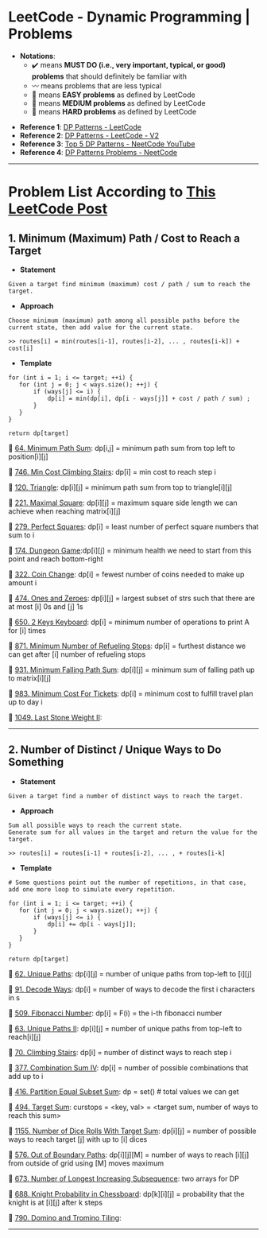 # LeetCode - Dynamic Programming | Problems
* **Notations**: 
  * :heavy_check_mark: means **MUST DO (i.e., very important, typical, or good) problems** that should definitely be familiar with
  * :wavy_dash: means problems that are less typical
  * :green_book: means **EASY problems** as defined by LeetCode
  * :orange_book: means **MEDIUM problems** as defined by LeetCode
  * :closed_book: means **HARD problems** as defined by LeetCode


- **Reference 1**: [DP Patterns - LeetCode](https://leetcode.com/discuss/general-discussion/458695/dynamic-programming-patterns)
- **Reference 2**: [DP Patterns - LeetCode - V2](https://leetcode.com/problems/target-sum/discuss/455024/DP-IS-EASY!-5-Steps-to-Think-Through-DP-Questions.)
- **Reference 3**: [Top 5 DP Patterns - NeetCode YouTube](https://www.youtube.com/watch?v=mBNrRy2_hVs)
- **Reference 4**: [DP Patterns Problems - NeetCode](https://docs.google.com/spreadsheets/d/1pEzcVLdj7T4fv5mrNhsOvffBnsUH07GZk7c2jD-adE0/edit#gid=0)
---
# Problem List According to [This LeetCode Post](https://leetcode.com/discuss/general-discussion/458695/dynamic-programming-patterns)
## 1. Minimum (Maximum) Path / Cost to Reach a Target

- **Statement**

```
Given a target find minimum (maximum) cost / path / sum to reach the target.
```

- **Approach**

```
Choose minimum (maximum) path among all possible paths before the current state, then add value for the current state.

>> routes[i] = min(routes[i-1], routes[i-2], ... , routes[i-k]) + cost[i]
```

- **Template**

```
for (int i = 1; i <= target; ++i) {
   for (int j = 0; j < ways.size(); ++j) {
       if (ways[j] <= i) {
           dp[i] = min(dp[i], dp[i - ways[j]] + cost / path / sum) ;
       }
   }
}
 
return dp[target]
```

:orange_book: [64. Minimum Path Sum](https://leetcode.com/problems/minimum-path-sum/): dp[i,j] = minimum path sum from top left to position[i][j]

:green_book: [746. Min Cost Climbing Stairs](https://leetcode.com/problems/min-cost-climbing-stairs/): dp[i] = min cost to reach step i

:orange_book: [120. Triangle](https://leetcode.com/problems/triangle/): dp[i][j] = minimum path sum from top to triangle[i][j]

:orange_book: [221. Maximal Square](https://leetcode.com/problems/maximal-square/): dp[i][j] = maximum square side length we can achieve when reaching matrix[i][j]

:orange_book: [279. Perfect Squares](https://leetcode.com/problems/perfect-squares/): dp[i] = least number of perfect square numbers that sum to i

:closed_book: [174. Dungeon Game](https://leetcode.com/problems/dungeon-game/):dp[i][j] = minimum health we need to start from this point and reach bottom-right

:orange_book: [322. Coin Change](https://leetcode.com/problems/coin-change/): dp[i] = fewest number of coins needed to make up amount i

:orange_book: [474. Ones and Zeroes](https://leetcode.com/problems/ones-and-zeroes/): dp[i][j] = largest subset of strs such that there are at most [i] 0s and [j] 1s

:orange_book: [650. 2 Keys Keyboard](https://leetcode.com/problems/2-keys-keyboard/): dp[i] = minimum number of operations to print A for [i] times

:closed_book: [871. Minimum Number of Refueling Stops](https://leetcode.com/problems/minimum-number-of-refueling-stops/): dp[i] = furthest distance we can get after [i] number of refueling stops

:orange_book: [931. Minimum Falling Path Sum](https://leetcode.com/problems/minimum-falling-path-sum/): dp[i][j] = minimum sum of falling path up to matrix[i][j]

:orange_book: [983. Minimum Cost For Tickets](https://leetcode.com/problems/minimum-cost-for-tickets/): dp[i] = minimum cost to fulfill travel plan up to day i

:orange_book: [1049. Last Stone Weight II](https://leetcode.com/problems/last-stone-weight-ii/): 

---

## 2. Number of Distinct / Unique Ways to Do Something

- **Statement**

```
Given a target find a number of distinct ways to reach the target.
```

- **Approach**

```
Sum all possible ways to reach the current state.
Generate sum for all values in the target and return the value for the target.

>> routes[i] = routes[i-1] + routes[i-2], ... , + routes[i-k]
```

- **Template**

```
# Some questions point out the number of repetitions, in that case, add one more loop to simulate every repetition.

for (int i = 1; i <= target; ++i) {
   for (int j = 0; j < ways.size(); ++j) {
       if (ways[j] <= i) {
           dp[i] += dp[i - ways[j]];
       }
   }
}
 
return dp[target]
```

:orange_book: [62. Unique Paths](https://leetcode.com/problems/unique-paths/): dp[i][j] = number of unique paths from top-left to [i][j]

:orange_book: [91. Decode Ways](https://leetcode.com/problems/decode-ways/): dp[i] = number of ways to decode the first i characters in s

:green_book: [509. Fibonacci Number](https://leetcode.com/problems/fibonacci-number/): dp[i] = F(i) = the i-th fibonacci number

:orange_book: [63. Unique Paths II](https://leetcode.com/problems/unique-paths-ii/): dp[i][j] = number of unique paths from top-left to reach[i][j]

:green_book: [70. Climbing Stairs](https://leetcode.com/problems/climbing-stairs/): dp[i] = number of distinct ways to reach step i

:orange_book: [377. Combination Sum IV](https://leetcode.com/problems/combination-sum-iv/): dp[i] = number of possible combinations that add up to i

:orange_book: [416. Partition Equal Subset Sum](https://leetcode.com/problems/partition-equal-subset-sum/): dp = set() # total values we can get

:orange_book: [494. Target Sum](https://leetcode.com/problems/target-sum/): curstops = <key, val> = <target sum, number of ways to reach this sum>

:orange_book: [1155. Number of Dice Rolls With Target Sum](https://leetcode.com/problems/number-of-dice-rolls-with-target-sum/): dp[i][j] = number of possible ways to reach target [j] with up to [i] dices

:orange_book: [576. Out of Boundary Paths](https://leetcode.com/problems/out-of-boundary-paths/): dp[i][j][M] = number of ways to reach [i][j] from outside of grid using [M] moves maximum

:orange_book: [673. Number of Longest Increasing Subsequence](https://leetcode.com/problems/number-of-longest-increasing-subsequence/): two arrays for DP

:orange_book: [688. Knight Probability in Chessboard](https://leetcode.com/problems/knight-probability-in-chessboard/): dp[k][i][j] = probability that the knight is at [i][j] after k steps

:orange_book: [790. Domino and Tromino Tiling](https://leetcode.com/problems/domino-and-tromino-tiling/): 

---
